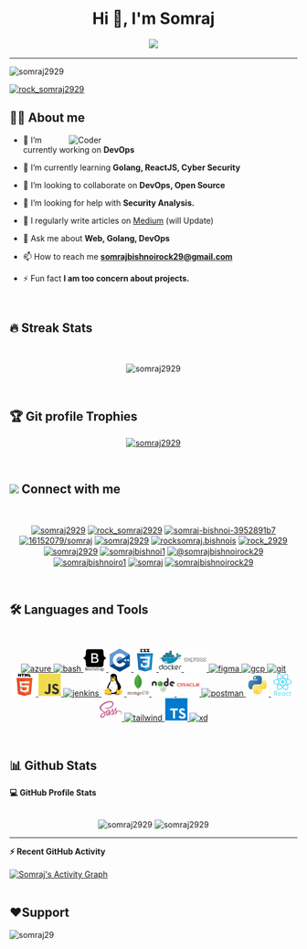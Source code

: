 <h1 align="center">Hi 👋, I'm Somraj</h1>
<p align="center">
  <a href="https://readme-typing-svg.herokuapp.com/demo/"><img src="https://readme-typing-svg.herokuapp.com?font=Merienda&weight=600&color=16D60DFF&size=25&duration=4000&pause=1000&center=true&vCenter=true&width=435&lines=Computer+Science+Student;Passionate+DevOps+Engineer;Web+Development+%26+Security;From+Jodhpur%2C+India&center=true&width=500&height=50"></a>
</p>

----

<p align="left"> <img src="https://komarev.com/ghpvc/?username=somraj2929&label=Profile%20views&color=0e75b6&style=flat" alt="somraj2929" /> </p>
<p align="left"> <a href="https://twitter.com/rock_somraj2929" target="blank"><img src="https://img.shields.io/twitter/follow/rock_somraj2929?logo=twitter&style=for-the-badge" alt="rock_somraj2929" /></a> </p>

## :sassy_man:  About me
<p>
  <img align="right" alt="Coder" width="400" src="https://gist.github.com/MedRedha/fd8e2481bde2610c96b9aafde543879c/raw/88624e8d31c4295973dcb7c900dacf0edc0a6d99/coding.gif">
 </p>

- 🔭 I’m currently working on **DevOps**

- 🌱 I’m currently learning **Golang, ReactJS, Cyber Security**

- 👯 I’m looking to collaborate on **DevOps, Open Source**

- 🤝 I’m looking for help with **Security Analysis.**

- 📝 I regularly write articles on [Medium](https://medium.com/@somrajbishnoirock29) (will Update)

- 💬 Ask me about **Web, Golang, DevOps**

- 📫 How to reach me **somrajbishnoirock29@gmail.com**

- ⚡ Fun fact **I am too concern about projects.**

<br/>

## 🔥 Streak Stats
<br/>
<p align="center"><img align="center" src="https://github-readme-streak-stats.herokuapp.com/?user=somraj2929&theme=algolia" alt="somraj2929" /></p>
<br/>

## :trophy: Git profile Trophies
<p align="center"> <a href="https://github.com/ryo-ma/github-profile-trophy"><img src="https://github-profile-trophy.vercel.app/?username=somraj2929&theme=algolia&margin-w=15&margin-h=5" alt="somraj2929" /></a> </p>
<br/>

## <img src="https://media.giphy.com/media/iY8CRBdQXODJSCERIr/giphy.gif" width="30px"> Connect with me
<br/>
<p align="center">
<a href="https://codepen.io/somraj2929" target="blank"><img align="center" src="https://raw.githubusercontent.com/rahuldkjain/github-profile-readme-generator/master/src/images/icons/Social/codepen.svg" alt="somraj2929" height="30" width="40" /></a>
<a href="https://twitter.com/rock_somraj2929" target="blank"><img align="center" src="https://raw.githubusercontent.com/rahuldkjain/github-profile-readme-generator/master/src/images/icons/Social/twitter.svg" alt="rock_somraj2929" height="30" width="40" /></a>
<a href="https://linkedin.com/in/somraj-bishnoi-3952891b7" target="blank"><img align="center" src="https://raw.githubusercontent.com/rahuldkjain/github-profile-readme-generator/master/src/images/icons/Social/linked-in-alt.svg" alt="somraj-bishnoi-3952891b7" height="30" width="40" /></a>
<a href="https://stackoverflow.com/users/16152079/somraj" target="blank"><img align="center" src="https://raw.githubusercontent.com/rahuldkjain/github-profile-readme-generator/master/src/images/icons/Social/stack-overflow.svg" alt="16152079/somraj" height="30" width="40" /></a>
<a href="https://codesandbox.com/somraj2929" target="blank"><img align="center" src="https://raw.githubusercontent.com/rahuldkjain/github-profile-readme-generator/master/src/images/icons/Social/codesandbox.svg" alt="somraj2929" height="30" width="40" /></a>
<a href="https://fb.com/rocksomraj.bishnois" target="blank"><img align="center" src="https://raw.githubusercontent.com/rahuldkjain/github-profile-readme-generator/master/src/images/icons/Social/facebook.svg" alt="rocksomraj.bishnois" height="30" width="40" /></a>
<a href="https://instagram.com/rock_2929" target="blank"><img align="center" src="https://raw.githubusercontent.com/rahuldkjain/github-profile-readme-generator/master/src/images/icons/Social/instagram.svg" alt="rock_2929" height="30" width="40" /></a>
<a href="https://dribbble.com/somraj2929" target="blank"><img align="center" src="https://raw.githubusercontent.com/rahuldkjain/github-profile-readme-generator/master/src/images/icons/Social/dribbble.svg" alt="somraj2929" height="30" width="40" /></a>
<a href="https://www.behance.net/somrajbishnoi1" target="blank"><img align="center" src="https://raw.githubusercontent.com/rahuldkjain/github-profile-readme-generator/master/src/images/icons/Social/behance.svg" alt="somrajbishnoi1" height="30" width="40" /></a>
<a href="https://medium.com/@somrajbishnoirock29" target="blank"><img align="center" src="https://raw.githubusercontent.com/rahuldkjain/github-profile-readme-generator/master/src/images/icons/Social/medium.svg" alt="@somrajbishnoirock29" height="30" width="40" /></a>
<a href="https://www.hackerrank.com/somrajbishnoiro1" target="blank"><img align="center" src="https://raw.githubusercontent.com/rahuldkjain/github-profile-readme-generator/master/src/images/icons/Social/hackerrank.svg" alt="somrajbishnoiro1" height="30" width="40" /></a>
<a href="https://www.leetcode.com/somraj" target="blank"><img align="center" src="https://raw.githubusercontent.com/rahuldkjain/github-profile-readme-generator/master/src/images/icons/Social/leet-code.svg" alt="somraj" height="30" width="40" /></a>
<a href="https://auth.geeksforgeeks.org/user/somrajbishnoirock29" target="blank"><img align="center" src="https://raw.githubusercontent.com/rahuldkjain/github-profile-readme-generator/master/src/images/icons/Social/geeks-for-geeks.svg" alt="somrajbishnoirock29" height="30" width="40" /></a>
</p>
<br/>

## 🛠️ Languages and Tools
<br/>
<p align="center" margin-w=5> <a href="https://azure.microsoft.com/en-in/" target="_blank" rel="noreferrer"> <img src="https://www.vectorlogo.zone/logos/microsoft_azure/microsoft_azure-icon.svg" alt="azure" width="40" height="40"/> </a> <a href="https://www.gnu.org/software/bash/" target="_blank" rel="noreferrer"> <img src="https://www.vectorlogo.zone/logos/gnu_bash/gnu_bash-icon.svg" alt="bash" width="40" height="40"/> </a> <a href="https://getbootstrap.com" target="_blank" rel="noreferrer"> <img src="https://raw.githubusercontent.com/devicons/devicon/master/icons/bootstrap/bootstrap-plain-wordmark.svg" alt="bootstrap" width="40" height="40"/> </a> <a href="https://www.w3schools.com/cpp/" target="_blank" rel="noreferrer"> <img src="https://raw.githubusercontent.com/devicons/devicon/master/icons/cplusplus/cplusplus-original.svg" alt="cplusplus" width="40" height="40"/> </a> <a href="https://www.w3schools.com/css/" target="_blank" rel="noreferrer"> <img src="https://raw.githubusercontent.com/devicons/devicon/master/icons/css3/css3-original-wordmark.svg" alt="css3" width="40" height="40"/> </a> <a href="https://www.docker.com/" target="_blank" rel="noreferrer"> <img src="https://raw.githubusercontent.com/devicons/devicon/master/icons/docker/docker-original-wordmark.svg" alt="docker" width="40" height="40"/> </a> <a href="https://expressjs.com" target="_blank" rel="noreferrer"> <img src="https://raw.githubusercontent.com/devicons/devicon/master/icons/express/express-original-wordmark.svg" alt="express" width="40" height="40"/> </a> <a href="https://www.figma.com/" target="_blank" rel="noreferrer"> <img src="https://www.vectorlogo.zone/logos/figma/figma-icon.svg" alt="figma" width="40" height="40"/> </a> <a href="https://cloud.google.com" target="_blank" rel="noreferrer"> <img src="https://www.vectorlogo.zone/logos/google_cloud/google_cloud-icon.svg" alt="gcp" width="40" height="40"/> </a> <a href="https://git-scm.com/" target="_blank" rel="noreferrer"> <img src="https://www.vectorlogo.zone/logos/git-scm/git-scm-icon.svg" alt="git" width="40" height="40"/> </a> <a href="https://www.w3.org/html/" target="_blank" rel="noreferrer"> <img src="https://raw.githubusercontent.com/devicons/devicon/master/icons/html5/html5-original-wordmark.svg" alt="html5" width="40" height="40"/> </a> <a href="https://developer.mozilla.org/en-US/docs/Web/JavaScript" target="_blank" rel="noreferrer"> <img src="https://raw.githubusercontent.com/devicons/devicon/master/icons/javascript/javascript-original.svg" alt="javascript" width="40" height="40"/> </a> <a href="https://www.jenkins.io" target="_blank" rel="noreferrer"> <img src="https://www.vectorlogo.zone/logos/jenkins/jenkins-icon.svg" alt="jenkins" width="40" height="40"/> </a> <a href="https://www.linux.org/" target="_blank" rel="noreferrer"> <img src="https://raw.githubusercontent.com/devicons/devicon/master/icons/linux/linux-original.svg" alt="linux" width="40" height="40"/> </a> <a href="https://www.mongodb.com/" target="_blank" rel="noreferrer"> <img src="https://raw.githubusercontent.com/devicons/devicon/master/icons/mongodb/mongodb-original-wordmark.svg" alt="mongodb" width="40" height="40"/> </a> <a href="https://nodejs.org" target="_blank" rel="noreferrer"> <img src="https://raw.githubusercontent.com/devicons/devicon/master/icons/nodejs/nodejs-original-wordmark.svg" alt="nodejs" width="40" height="40"/> </a> <a href="https://www.oracle.com/" target="_blank" rel="noreferrer"> <img src="https://raw.githubusercontent.com/devicons/devicon/master/icons/oracle/oracle-original.svg" alt="oracle" width="40" height="40"/> </a> <a href="https://postman.com" target="_blank" rel="noreferrer"> <img src="https://www.vectorlogo.zone/logos/getpostman/getpostman-icon.svg" alt="postman" width="40" height="40"/> </a> <a href="https://www.python.org" target="_blank" rel="noreferrer"> <img src="https://raw.githubusercontent.com/devicons/devicon/master/icons/python/python-original.svg" alt="python" width="40" height="40"/> </a> <a href="https://reactjs.org/" target="_blank" rel="noreferrer"> <img src="https://raw.githubusercontent.com/devicons/devicon/master/icons/react/react-original-wordmark.svg" alt="react" width="40" height="40"/> </a> <a href="https://sass-lang.com" target="_blank" rel="noreferrer"> <img src="https://raw.githubusercontent.com/devicons/devicon/master/icons/sass/sass-original.svg" alt="sass" width="40" height="40"/> </a> <a href="https://tailwindcss.com/" target="_blank" rel="noreferrer"> <img src="https://www.vectorlogo.zone/logos/tailwindcss/tailwindcss-icon.svg" alt="tailwind" width="40" height="40"/> </a> <a href="https://www.typescriptlang.org/" target="_blank" rel="noreferrer"> <img src="https://raw.githubusercontent.com/devicons/devicon/master/icons/typescript/typescript-original.svg" alt="typescript" width="40" height="40"/> </a> <a href="https://www.adobe.com/products/xd.html" target="_blank" rel="noreferrer"> <img src="https://cdn.worldvectorlogo.com/logos/adobe-xd.svg" alt="xd" width="40" height="40"/> </a> </p>
<br/>

## 📊 Github Stats

  <summary><b>💻 GitHub Profile Stats</b></summary>
  <br/>
 <p align="center">
  
<img align="center" width="450" src="https://github-readme-stats.vercel.app/api?username=somraj2929&show_icons=true&layout=compact&theme=algolia" alt="somraj2929"/>

<img align="center" src="https://github-readme-stats.vercel.app/api/top-langs/?username=somraj2929&show_icons=true&layout=compact&locale=en&theme=algolia" alt="somraj2929" />
 </p>
 
----

<summary><b>⚡ Recent GitHub Activity</b></summary>
<br/>
   <a href="https://github.com/somraj2929"><img alt="Somraj's Activity Graph" src="https://github-readme-activity-graph.vercel.app/graph?username=somraj2929&custom_title=Somraj's%20%20Graph&hide_border=true&theme=react-dark" /></a>
  <br/>

<br/>

## ❤️Support
<p><a href="https://www.buymeacoffee.com/somraj29"> <img align="left" src="https://cdn.buymeacoffee.com/buttons/v2/default-yellow.png" height="50" width="210" alt="somraj29" /></a></p>
